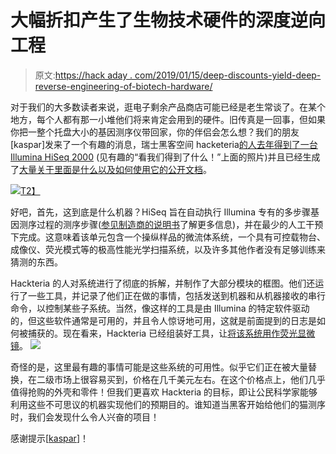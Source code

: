 # 大幅折扣产生了生物技术硬件的深度逆向工程

> 原文:[https://hack aday . com/2019/01/15/deep-discounts-yield-deep-reverse-engineering-of-biotech-hardware/](https://hackaday.com/2019/01/15/deep-discounts-yield-deep-reverse-engineering-of-biotech-hardware/)

对于我们的大多数读者来说，逛电子剩余产品商店可能已经是老生常谈了。在某个地方，每个人都有那一小堆他们将来肯定会用到的硬件。旧传真是一回事，但如果你把一整个托盘大小的基因测序仪带回家，你的伴侣会怎么想？我们的朋友[kaspar]发来了一个有趣的消息，瑞士黑客空间 hacketeria[的人去年得到了一台 Illumina HiSeq 2000](https://reseq.hackteria.org/) (见有趣的“看我们得到了什么！”上面的照片)并且已经生成了[大量关于里面是什么以及如何使用它的公开文档](https://www.hackteria.org/wiki/HiSeq2000_-_Next_Level_Hacking)。

[![](../Images/be609577bf9054b689c349e6efeade69.png)T2】](https://hackaday.com/wp-content/uploads/2019/01/img_20180201_223556-e1547419813867.jpg)

好吧，首先，这到底是什么机器？HiSeq 旨在自动执行 Illumina 专有的多步骤基因测序过程的测序步骤([参见制造商的说明书](https://www.illumina.com/documents/products/datasheets/datasheet_hiseq2000.pdf)了解更多信息)，并在最少的人工干预下完成。这意味着该单元包含一个操纵样品的微流体系统，一个具有可控载物台、成像仪、荧光模式等的极高性能光学扫描系统，以及许多其他作者没有足够训练来猜测的东西。

Hackteria 的人对系统进行了彻底的拆解，并制作了大部分模块的框图。他们还运行了一些工具，并记录了他们正在做的事情，包括发送到机器和从机器接收的串行命令，以控制某些子系统。当然，像这样的工具是由 Illumina 的特定软件驱动的，但这些软件通常是可用的，并且令人惊讶地可用，这就是前面提到的日志是如何被捕获的。现在看来，Hackteria 已经组装好工具，让[将该系统用作荧光显微镜](https://www.hackteria.org/wiki/HiSeq2000_-_Next_Level_Hacking#Using_the_HiSeq2000_as_aFluorescent_Scanning_Microscope)。 [![](../Images/3362f43383529135afd27e2cda54ff07.png)](https://hackaday.com/wp-content/uploads/2019/01/hiseqopticalsystem.png)

奇怪的是，这里最有趣的事情可能是这些系统的可用性。似乎它们正在被大量替换，在二级市场上很容易买到，价格在几千美元左右。在这个价格点上，他们几乎值得抢购的外壳和零件！但我们更喜欢 Hackteria 的目标，即让公民科学家能够利用这些不可思议的机器实现他们的预期目的。谁知道当黑客开始给他们的猫测序时，我们会发现什么令人兴奋的项目！

感谢提示[[kaspar](https://github.com/kasbah)]！